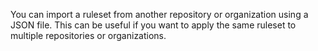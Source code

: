 You can import a ruleset from another repository or organization using a JSON file. This can be useful if you want to apply the same ruleset to multiple repositories or organizations.
